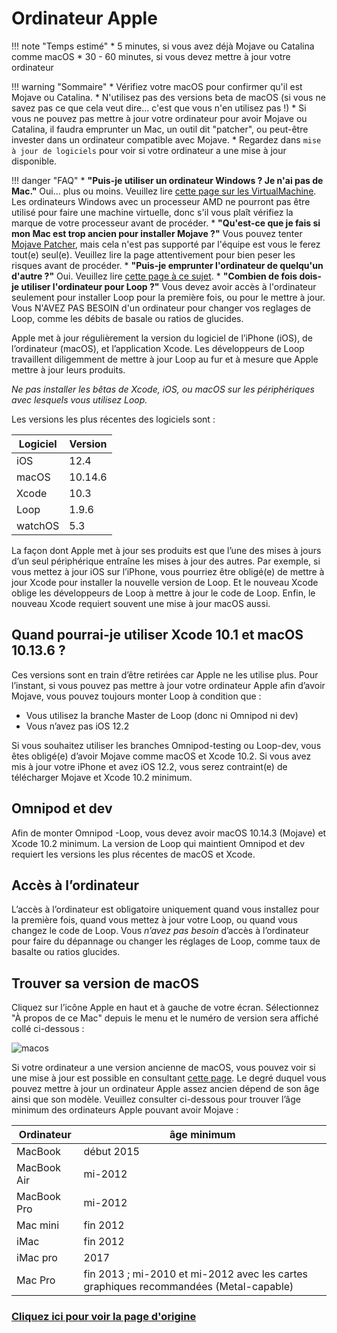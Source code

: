 # Ordinateur Apple

!!! note "Temps estimé"
    * 5 minutes, si vous avez déjà Mojave ou Catalina comme macOS
    * 30 - 60 minutes, si vous devez mettre à jour votre ordinateur

!!! warning "Sommaire"
    * Vérifiez votre macOS pour confirmer qu'il est Mojave ou Catalina.
    * N'utilisez pas des versions beta de macOS (si vous ne savez pas ce que cela veut dire... c'est que vous n'en utilisez pas !)
    * Si vous ne pouvez pas mettre à jour votre ordinateur pour avoir Mojave ou Catalina, il faudra emprunter un Mac, un outil dit "patcher", ou peut-être invester dans un ordinateur compatible avec Mojave.
    * Regardez dans `mise à jour de logiciels` pour voir si votre ordinateur a une mise à jour disponible.

!!! danger "FAQ"
    * **"Puis-je utiliser un ordinateur Windows ? Je n'ai pas de Mac."** Oui... plus ou moins. Veuillez lire [cette page sur les VirtualMachine](https://cyoung1024.github.io/guide-loop-fr/faq/questions-generales/#puis-je-utiliser-une-virtualmachine-pour-monter-loop). Les ordinateurs Windows avec un processeur AMD ne pourront pas être utilisé pour faire une machine virtuelle, donc s'il vous plaît vérifiez la marque de votre processeur avant de procéder.
    * **"Qu'est-ce que je fais si mon Mac est trop ancien pour installer Mojave ?"** Vous pouvez tenter [Mojave Patcher](http://dosdude1.com/mojave/), mais cela n'est pas supporté par l'équipe est vous le ferez tout(e) seul(e). Veuillez lire la page attentivement pour bien peser les risques avant de procéder.
    * **"Puis-je emprunter l'ordinateur de quelqu'un d'autre ?"** Oui. Veuillez lire [cette page à ce sujet](https://cyoung1024.github.io/guide-loop-fr/faq/questions-generales/#dois-je-acheter-mon-propre-ordinateur-apple).
    * **"Combien de fois dois-je utiliser l'ordinateur pour Loop ?"** Vous devez avoir accès à l'ordinateur seulement pour installer Loop pour la première fois, ou pour le mettre à jour. Vous N'AVEZ PAS BESOIN d'un ordinateur pour changer vos reglages de Loop, comme les débits de basale ou ratios de glucides.

Apple met à jour régulièrement la version du logiciel de l’iPhone (iOS), de l’ordinateur (macOS), et l’application Xcode. Les développeurs de Loop travaillent diligemment de mettre à jour Loop au fur et à mesure que Apple mettre à jour leurs produits.

*Ne pas installer les bêtas de Xcode, iOS, ou macOS sur les périphériques avec lesquels vous utilisez Loop.*

Les versions les plus récentes des logiciels sont :

| Logiciel | Version |
| --- | --- |
| iOS | 12.4 |
| macOS | 10.14.6 |
| Xcode | 10.3 |
| Loop | 1.9.6 |
| watchOS | 5.3 |

La façon dont Apple met à jour ses produits est que l’une des mises à jours d’un seul périphérique entraîne les mises à jour des autres. Par exemple, si vous mettez à jour iOS sur l’iPhone, vous pourriez être obligé(e) de mettre à jour Xcode pour installer la nouvelle version de Loop. Et le nouveau Xcode oblige les développeurs de Loop à mettre à jour le code de Loop. Enfin, le nouveau Xcode requiert souvent une mise à jour macOS aussi.

## Quand pourrai-je utiliser Xcode 10.1 et macOS 10.13.6 ?
Ces versions sont en train d’être retirées car Apple ne les utilise plus. Pour l’instant, si vous pouvez pas mettre à jour votre ordinateur Apple afin d’avoir Mojave, vous pouvez toujours monter Loop à condition que :

* Vous utilisez la branche Master de Loop (donc ni Omnipod ni dev)
* Vous n’avez pas iOS 12.2

Si vous souhaitez utiliser les branches Omnipod-testing ou Loop-dev, vous êtes obligé(e) d’avoir Mojave comme macOS et Xcode 10.2. Si vous avez mis à jour votre iPhone et avez  iOS 12.2, vous serez contraint(e) de télécharger Mojave et Xcode 10.2 minimum.

## Omnipod et dev
Afin de monter Omnipod -Loop, vous devez avoir macOS 10.14.3 (Mojave) et Xcode 10.2 minimum. La version de Loop qui maintient Omnipod et dev requiert les versions les plus récentes de macOS et Xcode. 

## Accès à l’ordinateur
L’accès à l’ordinateur est obligatoire uniquement quand vous installez pour la première fois, quand vous mettez à jour votre Loop, ou quand vous changez le code de Loop. Vous *n’avez pas besoin* d’accès à l’ordinateur pour faire du dépannage ou changer les réglages de Loop, comme taux de basalte ou ratios glucides.

## Trouver sa version de macOS
Cliquez sur l’icône Apple en haut et à gauche de votre écran. Sélectionnez "À propos de ce Mac" depuis le menu et le numéro de version sera affiché collé ci-dessous :

![macos](img/macos.png)

Si votre ordinateur a une version ancienne de macOS, vous pouvez voir si une mise à jour est possible en consultant [cette page](http://www.apple.com/macos/how-to-upgrade/#hardware-requirements). Le degré duquel vous pouvez mettre à jour un ordinateur Apple assez ancien dépend de son âge ainsi que son modèle. Veuillez consulter ci-dessous pour trouver l’âge minimum des ordinateurs Apple pouvant avoir Mojave :

| Ordinateur |  âge minimum |
| --- | --- |
| MacBook | début 2015 |
| MacBook Air | mi-2012 |
| MacBook Pro | mi-2012 |
| Mac mini | fin 2012 |
| iMac | fin 2012 |
| iMac pro | 2017 |
| Mac Pro | fin 2013 ; mi-2010 et mi-2012 avec les cartes graphiques recommandées (Metal-capable) |

### [Cliquez ici pour voir la page d'origine](https://loopkit.github.io/loopdocs/setup/requirements/computer/)

